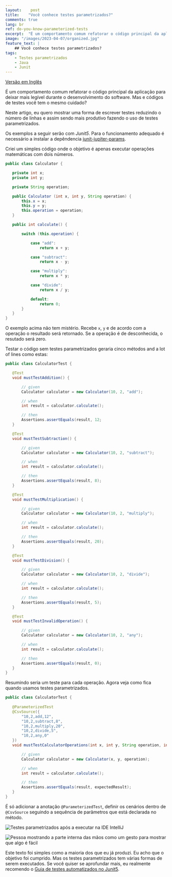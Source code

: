 ```yaml
---
layout:    post
title:    "Você conhece testes parametrizados?"
comments: true
lang: br
ref: do-you-know-parameterized-tests
excerpt:  "É um comportamento comum refatorar o código principal da aplicação para deixar mais legível durante o desenvolvimento do software. Mas e códigos de testes você tem o mesmo cuidado?"
image: "/images/2023-04-07/organized.jpg"
feature_text: |
    ## Você conhece testes parametrizados?
tags:
    - Testes parametrizados
    - Java
    - Junit    
---
```


[Versão em Inglês]({{site.baseurl}}/2023/04/07/do-you-know-parameterized-tests)

É um comportamento comum refatorar o código principal da aplicação para deixar mais legível durante o desenvolvimento do software. Mas e códigos de testes você tem o mesmo cuidado?

Neste artigo, eu quero mostrar uma forma de escrever testes reduzindo o número de linhas e assim sendo mais produtivo fazendo o uso de testes parametrizados.

Os exemplos a seguir serão com _Junit5_. Para o funcionamento adequado é necessário a instalar a depêndencia [junit-jupiter-params](https://mvnrepository.com/artifact/org.junit.jupiter/junit-jupiter-params).

Criei um simples código onde o objetivo é apenas executar operações matemáticas com dois números.

```java
public class Calculator {

   private int x;
   private int y;

   private String operation;

   public Calculator (int x, int y, String operation) {
       this.x = x;
       this.y = y;
       this.operation = operation;
   }

   public int calculate() {

       switch (this.operation) {

           case "add":
               return x + y;

           case "subtract":
               return x - y;

           case "multiply":
               return x * y;

           case "divide":
               return x / y;

           default:
               return 0;
       }
   }
}
```
O exemplo acima não tem mistério. Recebe `x`, `y` e de acordo com a operação o resultado será retornado. Se a operação é de desconhecida, o resutado será zero.

Testar o código sem testes parametrizados geraria cinco métodos and a lot of lines como estas:

```java
public class CalculatorTest {

   @Test
   void mustTestAddition() {

       // given
       Calculator calculator = new Calculator(10, 2, "add");

       // when
       int result = calculator.calculate();

       // then
       Assertions.assertEquals(result, 12;
   }

   @Test
   void mustTestSubtraction() {

       // given
       Calculator calculator = new Calculator(10, 2, "subtract");

       // when
       int result = calculator.calculate();

       // then
       Assertions.assertEquals(result, 8);
   }

   @Test
   void mustTestMultiplication() {

       // given
       Calculator calculator = new Calculator(10, 2, "multiply");

       // when
       int result = calculator.calculate();

       // then
       Assertions.assertEquals(result, 20);
   }

   @Test
   void mustTestDivision() {

       // given
       Calculator calculator = new Calculator(10, 2, "divide");

       // when
       int result = calculator.calculate();

       // then
       Assertions.assertEquals(result, 5);
   }

   @Test
   void mustTestInvalidOperation() {

       // given
       Calculator calculator = new Calculator(10, 2, "any");

       // when
       int result = calculator.calculate();

       // then
       Assertions.assertEquals(result, 0);
   }
}
```
Resumindo seria um teste para cada operação. Agora veja como fica quando usamos testes parametrizados.

```java
public class CalculatorTest {
   
   @ParameterizedTest
   @CsvSource({
       "10,2,add,12",
       "10,2,subtract,8",
       "10,2,multiply,20",
       "10,2,divide,5",
       "10,2,any,0"
   })
   void mustTestCalculatorOperations(int x, int y, String operation, int expectedResult) {

       // given
       Calculator calculator = new Calculator(x, y, operation);

       // when
       int result = calculator.calculate();

       // then
       Assertions.assertEquals(result, expectedResult);
   }
}
```
É só adicionar a anotação `@ParameterizedTest`, definir os cenários dentro de `@CsvSource` seguindo a sequência de parâmetros que está declarada no método.

![Testes parametrizados após a executar na IDE IntelliJ]({{site.baseurl}}/images/2023-04-07/parameterized_tests_executed.png)

![Pessoa mostrando a parte interna das mãos como um gesto para mostrar que algo é fácil]({{site.baseurl}}/images/2023-04-07/easy.gif)

Este texto foi simples como a maioria dos que eu já produzi. Eu acho que o objetivo foi cumprido. Mas os testes parametrizados tem várias formas de serem executados. Se você quiser se aprofundar mais, eu realmente recomendo o [Guia de testes automatizados no Junit5](https://www.baeldung.com/parameterized-tests-junit-5).